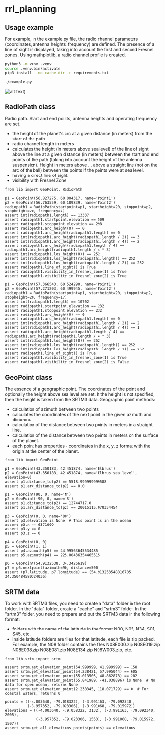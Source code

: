 # rrl_planning
## Usage example
For example, in the example.py file, the radio channel parameters (coordinates, antenna heights, frequency) are defined.
The presence of a line of sight is displayed, taking into account the first and second Fresnel zones.
Using mathplotlib, a radio channel profile is created.
```bash
python3 -m venv .venv
source .venv/bin/activate
pip3 install --no-cache-dir -r requirements.txt

./example.py
````

![alt text](Point1-Point2.png?raw=true))

## RadioPath class
Radio path. Start and end points, antenna heights and operating frequency are set.
- the height of the planet's arc at a given distance (in meters) from the start of the path
- radio channel length in meters
- calculates the height (in meters above sea level) of the line of sight above the line at a given distance (in meters) between the start and end points of the path (taking into account the height of the antenna suspension). Height in meters above ... above a straight line (not on the arc of the ball) between the points if the points were at sea level.
- having a direct line of sight.
- visibility with Fresnel Zone

```python3
from lib import GeoPoint, RadioPath

p1 = GeoPoint(56.827275, 60.004317, name='Point1')
p2 = GeoPoint(56.763559, 60.189839, name='Point2')
radiopath1 = RadioPath(startpoint=p1, startheight=20, stoppoint=p2, stopheight=20, frequency=7)
assert int(radiopath1.length) == 13337
assert radiopath1.startpoint.elevation == 509
assert radiopath1.stoppoint.elevation == 298
assert radiopath1.arc_height(0) == 0
assert radiopath1.arc_height(radiopath1.length) == 0
assert int(radiopath1.arc_height(radiopath1.length / 2)) == 3
assert int(radiopath1.arc_height(radiopath1.length / 4)) == 2
assert radiopath1.arc_height(radiopath1.length / 4) == radiopath1.arc_height(radiopath1.length / 4 * 3)
assert int(radiopath1.los_height(0)) == 252
assert int(radiopath1.los_height(radiopath1.length)) == 252
assert int(radiopath1.los_height(radiopath1.length / 2)) == 252
assert radiopath1.line_of_sight() is True
assert radiopath1.visibility_in_fresnel_zone(1) is True
assert radiopath1.visibility_in_fresnel_zone(2) is True

p1 = GeoPoint(57.366543, 60.524290, name='Point1')
p2 = GeoPoint(57.271203, 60.499945, name='Point2')
radiopath1 = RadioPath(startpoint=p1, startheight=20, stoppoint=p2, stopheight=20, frequency=17)
assert int(radiopath1.length) == 10702
assert radiopath1.startpoint.elevation == 232
assert radiopath1.stoppoint.elevation == 232
assert radiopath1.arc_height(0) == 0
assert radiopath1.arc_height(radiopath1.length) == 0
assert int(radiopath1.arc_height(radiopath1.length / 2)) == 2
assert int(radiopath1.arc_height(radiopath1.length / 4)) == 1
assert radiopath1.arc_height(radiopath1.length / 4) == radiopath1.arc_height(radiopath1.length / 4 * 3)
assert int(radiopath1.los_height(0)) == 252
assert int(radiopath1.los_height(radiopath1.length)) == 252
assert int(radiopath1.los_height(radiopath1.length / 2)) == 252
assert radiopath1.line_of_sight() is True
assert radiopath1.visibility_in_fresnel_zone(1) is True
assert radiopath1.visibility_in_fresnel_zone(2) is False

```


## GeoPoint class
The essence of a geographic point.
The coordinates of the point and optionally the height above sea level are set. If the height is not specified, then the height is taken from the SRTM3 data.
Geographic point methods:
- calculation of azimuth between two points
- calculates the coordinates of the next point in the given azimuth and distance.
- calculation of the distance between two points in meters in a straight line.
- calculation of the distance between two points in meters on the surface of the planet.
- each point has properties - coordinates in the x, y, z format with the origin at the center of the planet.

```python3
from lib import GeoPoint

p1 = GeoPoint(43.350183, 42.451874, name='Elbrus')
p2 = GeoPoint(43.350183, 42.451874, name='Elbrus sea level', elevation=0)
assert p1.distance_to(p2) == 5518.999999999588
assert p1.arc_distance_to(p2) == 0.0

p1 = GeoPoint(90, 0, name='N')
p2 = GeoPoint(-90, 0, name='S')
assert p1.distance_to(p2) == 12744717.0
assert p1.arc_distance_to(p2) == 20015115.070354454

p3 = GeoPoint(0, 0, name='00')
assert p3.elevation is None  # This point is in the ocean
assert p3.x == 6371009
assert p3.y == 0
assert p3.z == 0

p4 = GeoPoint(0, 0)
p5 = GeoPoint(1, 1)
assert p4.azimuth(p5) == 44.99563645534485
assert p5.azimuth(p4) == 225.00436354465515

p6 = GeoPoint(54.9132538, 34.3426619)
p7 = p6.nextpoint(azimuth=90, distance=500)
assert (p7.latitude, p7.longitude) == (54.913253548816705, 34.350484580324036)
```

## SRTM data
To work with SRTM3 files, you need to create a "data" folder in the root folder.
In the "data" folder, create a "cache" and "srtm3" folder.
In the "srtm3" folder, you need to prepare and put the SRTM3 data in the following format:
- folders with the name of the latitude in the format N00, N05, N34, S01, S45, etc.
- inside latitude folders are files for that latitude, each file is zip packed. For example, the N08 folder contains the files N08E000.zip N08E019.zip N08E038.zip N08E081.zip N08E134.zip N08W003.zip, etc.

```python3
from lib.srtm import srtm

assert srtm.get_elevation_point(54.999999, 41.999999) == 158
assert srtm.get_elevation_point(54.238421, 57.995044) == 605
assert srtm.get_elevation_point(55.013505, 48.862878) == 202
assert srtm.get_elevation_point(55.841989, -41.038896) is None  # No data for open ocean, returns None
assert srtm.get_elevation_point(2.238345, 118.071729) == 0  # For coastal waters, returns 0

points = ((-4.003640, -79.058322), (-3.991163, -79.092340),
		  (-3.957352, -79.023306), (-3.991068, -79.015972))
elevations = ((-4.003640, -79.058322, 3132), (-3.991163, -79.092340, 2005),
              (-3.957352, -79.023306, 1553), (-3.991068, -79.015972, 1507))
assert srtm.get_all_elevations_points(points) == elevations
```

